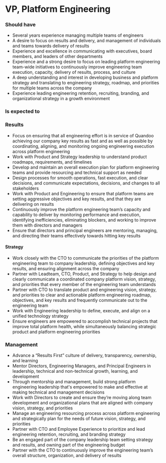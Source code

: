 VP, Platform Engineering
=====================
 
### Should have
* Several years experience managing multiple teams of engineers
* A desire to focus on results and delivery, and management of individuals and teams towards delivery of results
* Experience and excellence in communicating with executives, board members, and leaders of other departments
* Experience and a strong desire to focus on leading platform engineering team-wide initiatives to continuously improve engineering team execution, capacity, delivery of results, process, and culture
* A deep understanding and interest in developing business and platform strategy and translating to engineering strategy, roadmap, and priorities for multiple teams across the company
* Experience leading engineering retention, recruiting, branding, and organizational strategy in a growth environment
 
### Is expected to 
### Results
* Focus on ensuring that all engineering effort is in service of Quandoo achieving our company key results as fast and as well as possible by coordinating, aligning, and monitoring ongoing engineering execution across platform engineering
* Work with Product and Strategy leadership to understand product roadmaps, requirements, and timelines
* Develop and maintain an overall execution plan for platform engineering teams and provide resourcing and technical support as needed
* Design processes for smooth operations, fast execution, and clear decisions, and communicate expectations, decisions, and changes to all stakeholders
* Work with Product and Engineering to ensure that platform teams are setting aggressive objectives and key results, and that they are delivering on results
* Continuously improve the platform engineering team’s capacity and capability to deliver by monitoring performance and execution, identifying inefficiencies, eliminating blockers, and working to improve them with directors and managers
* Ensure that directors and principal engineers are mentoring, managing, and directing their teams effectively towards hitting key results
 
#### Strategy
* Work closely with the CTO to communicate the priorities of the platform engineering team to company leadership, defining objectives and key results, and ensuring alignment across the company
* Partner with Leadteam, CTO, Product, and Strategy to help design and clearly communicate a coordinated company platform vision, strategy, and priorities that every member of the engineering team understands
* Partner with CTO to translate product and engineering vision, strategy, and priorities to clear and actionable platform engineering roadmap, objectives, and key results and frequently communicate out to the engineering team
* Work with Engineering leadership to define, execute, and align on a unified technology strategy
* Ensure engineers are empowered to accomplish technical projects that improve total platform health, while simultaneously balancing strategic product and platform engineering priorities
 
### Management
* Advance a “Results First” culture of delivery, transparency, ownership, and learning
* Mentor Directors, Engineering Managers, and Principal Engineers in leadership, technical and non-technical growth, learning, and development
* Through mentorship and management, build strong platform engineering leadership that's empowered to make and effective at making technical and management decisions
* Work with Directors to create and ensure they’re moving along team development and organizational plans that are aligned with company vision, strategy, and priorities
* Manage an engineering resourcing process across platform engineering and strategically plan for the needs of future vision, strategy, and priorities 
* Partner with CTO and Employee Experience to prioritize and lead engineering retention, recruiting, and branding strategy
* Be an engaged part of the company leadership team setting strategy and results, and owning part of the engineering budget 
* Partner with the CTO to continuously improve the engineering team’s overall structure, organization, and delivery of results
